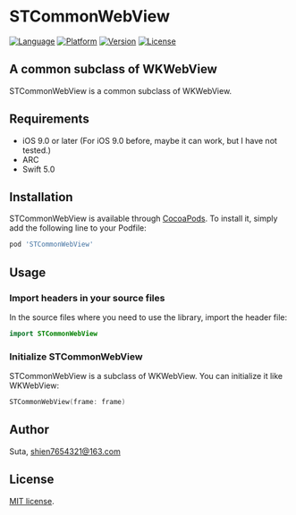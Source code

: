 # STCommonWebView

[![Language](https://img.shields.io/badge/language-Swift-limegreen.svg?style=flat)](http://cocoapods.org/pods/STCommonWebView)
[![Platform](https://img.shields.io/cocoapods/p/STCommonWebView.svg?style=flat)](http://cocoapods.org/pods/STCommonWebView)
[![Version](https://img.shields.io/cocoapods/v/STCommonWebView.svg?style=flat)](http://cocoapods.org/pods/STCommonWebView)
[![License](https://img.shields.io/cocoapods/l/STCommonWebView.svg?style=flat)](http://cocoapods.org/pods/STCommonWebView)

## A common subclass of WKWebView

STCommonWebView is a common subclass of WKWebView.

## Requirements

- iOS 9.0 or later  (For iOS 9.0 before, maybe it can work, but I have not tested.)
- ARC
- Swift 5.0

## Installation

STCommonWebView is available through [CocoaPods](http://cocoapods.org). To install it, simply add the following line to your Podfile:

```ruby
pod 'STCommonWebView'
```

## Usage

### Import headers in your source files

In the source files where you need to use the library, import the header file:

```swift
import STCommonWebView
```

### Initialize STCommonWebView

STCommonWebView is a subclass of WKWebView. You can initialize it like WKWebView:

```swift
STCommonWebView(frame: frame)
```

## Author

Suta, shien7654321@163.com

## License

[MIT]: https://opensource.org/licenses/MIT
[MIT license][MIT].
